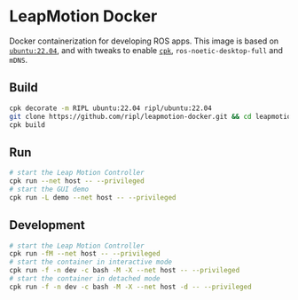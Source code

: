 # LeapMotion Docker

Docker containerization for developing ROS apps. This image is based on [`ubuntu:22.04`](https://hub.docker.com/_/ubuntu), and with tweaks to enable [`cpk`](https://cpk.readthedocs.io/en/latest/), `ros-noetic-desktop-full` and `mDNS`.

## Build

```bash
cpk decorate -m RIPL ubuntu:22.04 ripl/ubuntu:22.04
git clone https://github.com/ripl/leapmotion-docker.git && cd leapmotion-docker/
cpk build
```

## Run

```bash
# start the Leap Motion Controller
cpk run --net host -- --privileged
# start the GUI demo
cpk run -L demo --net host -- --privileged
```

## Development

```bash
# start the Leap Motion Controller
cpk run -fM --net host -- --privileged
# start the container in interactive mode
cpk run -f -n dev -c bash -M -X --net host -- --privileged
# start the container in detached mode
cpk run -f -n dev -c bash -M -X --net host -d -- --privileged
```
